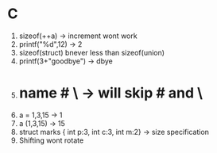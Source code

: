 # C

1. sizeof(++a) -> increment wont work
1. printf("%d",12) -> 2
1. sizeof(struct) bnever less than sizeof(union)
1. printf(3+"goodbye") -> dbye
1. # name # \ -> will skip # and \
1. a = 1,3,15 -> 1
1. a (1,3,15) -> 15
1. struct marks { int p:3, int c:3, int m:2} -> size specification
1. Shifting wont rotate
